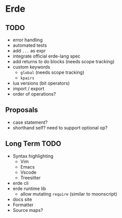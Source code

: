 # Erde

## TODO

- error handling
- automated tests
- add `...` as expr
- integrate official erde-lang spec
- add returns to do blocks (needs scope tracking)
- custom keywords
  - `global` (needs scope tracking)
  - `kpairs`
- lua versions (bit operators)
- import / export
- order of operations?

## Proposals

- case statement?
- shorthand self? need to support optional op?

## Long Term TODO

- Syntax highlighting
  - Vim
  - Emacs
  - Vscode
  - Treesitter
- erde cli
- erde runtime lib
  - allow mutating `require` (similar to moonscript)
- docs site
- Formatter
- Source maps?
